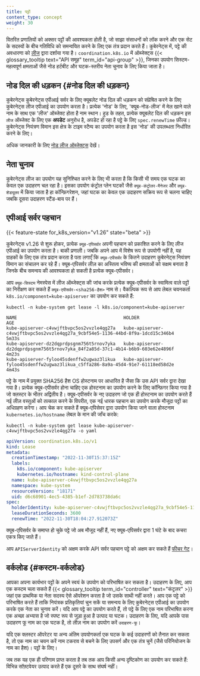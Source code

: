 ```yaml
---
title: पट्टों
content_type: concept
weight: 30
---
```


<!-- overview -->

वितरित प्रणालियों को अक्सर पट्टों की आवश्यकता होती है, जो साझा संसाधनों को लॉक करने और एक सेट के सदस्यों के बीच गतिविधि को समन्वयित करने के लिए एक तंत्र प्रदान करते हैं।
कुबेरनेट्स में, पट्टे की अवधारणा को [लीज](/docs/reference/kubernetes-api/cluster-resources/lease-v1/) द्वारा दर्शाया गया है।
`coordination.k8s.io` में ऑब्जेक्ट्स {{< glossary_tooltip text="API समूह" term_id="api-group" >}},
जिनका उपयोग सिस्टम-महत्वपूर्ण क्षमताओं जैसे नोड हर्टबीट और घटक-स्तरीय नेता चुनाव के लिए किया जाता है।

<!-- body -->

## नोड दिल की धड़कन {#नोड दिल की धड़कन}

कुबेरनेट्स कुबेरनेट्स एपीआई सर्वर के लिए क्यूबलेट नोड दिल की धड़कन को संप्रेषित करने के लिए कुबेरनेट्स लीज एपीआई का उपयोग करता है।
प्रत्येक 'नोड' के लिए, 'क्यूब-नोड-लीज' में मेल खाने वाले नाम के साथ एक 'लीज' ऑब्जेक्ट होता है
नाम स्थान। हुड के तहत, प्रत्येक क्यूबलेट दिल की धड़कन इस `लीज` ऑब्जेक्ट के लिए एक **अपडेट** अनुरोध है, अपडेट हो रहा है
पट्टे के लिए `spec.renewTime` फ़ील्ड। कुबेरनेट्स नियंत्रण विमान इस क्षेत्र के टाइम स्टैम्प का उपयोग करता है
इस 'नोड' की उपलब्धता निर्धारित करने के लिए।

अधिक जानकारी के लिए [नोड लीज ऑब्जेक्ट्स](/docs/concepts/architecture/nodes/#heartbeats) देखें।

## नेता चुनाव

कुबेरनेट्स लीज का उपयोग यह सुनिश्चित करने के लिए भी करता है कि किसी भी समय एक घटक का केवल एक उदाहरण चल रहा है।
इसका उपयोग कंट्रोल प्लेन घटकों जैसे `क्यूब-कंट्रोलर-मैनेजर` और `क्यूब-शेड्यूलर` में किया जाता है
हा कॉन्फ़िगरेशन, जहां घटक का केवल एक उदाहरण सक्रिय रूप से चलना चाहिए जबकि दूसरा
उदाहरण स्टैंड-बाय पर हैं।

## एपीआई सर्वर पहचान

{{< feature-state for_k8s_version="v1.26" state="beta" >}}

कुबेरनेट्स v1.26 से शुरू होकर, प्रत्येक `क्यूब-एपिसर्वर` अपनी पहचान को प्रकाशित करने के लिए लीज एपीआई का उपयोग करता है।
बाकी प्रणाली। जबकि अपने आप में विशेष रूप से उपयोगी नहीं है, यह ग्राहकों के लिए एक तंत्र प्रदान करता है
पता लगाएँ कि `क्यूब-एपीसर्वर` के कितने उदाहरण कुबेरनेट्स नियंत्रण विमान का संचालन कर रहे हैं।
क्यूब-एपिसर्वर लीज़ का अस्तित्व भविष्य की क्षमताओं को सक्षम बनाता है जिनके बीच समन्वय की आवश्यकता हो सकती है
प्रत्येक क्यूब-एपीसर्वर।

आप `क्यूब-सिस्टम` नेमस्पेस में लीज ऑब्जेक्ट्स की जांच करके प्रत्येक क्यूब-एपीसर्वर के स्वामित्व वाले पट्टों का निरीक्षण कर सकते हैं
`क्यूब-एपीसर्वर-<sha256-हैश>` नाम से। वैकल्पिक रूप से आप लेबल चयनकर्ता `k8s.io/component=kube-apiserver` का उपयोग कर सकते हैं:

```shell
kubectl -n kube-system get lease -l k8s.io/component=kube-apiserver
```
```
NAME                                        HOLDER                                                                           AGE
kube-apiserver-c4vwjftbvpc5os2vvzle4qg27a   kube-apiserver-c4vwjftbvpc5os2vvzle4qg27a_9cbf54e5-1136-44bd-8f9a-1dcd15c346b4   5m33s
kube-apiserver-dz2dqprdpsgnm756t5rnov7yka   kube-apiserver-dz2dqprdpsgnm756t5rnov7yka_84f2a85d-37c1-4b14-b6b9-603e62e4896f   4m23s
kube-apiserver-fyloo45sdenffw2ugwaz3likua   kube-apiserver-fyloo45sdenffw2ugwaz3likua_c5ffa286-8a9a-45d4-91e7-61118ed58d2e   4m43s
```

पट्टे के नाम में प्रयुक्त SHA256 हैश OS होस्टनाम पर आधारित है जैसा कि उस API सर्वर द्वारा देखा गया है। प्रत्येक क्यूब-एपीसर्वर होना चाहिए
एक होस्टनाम का उपयोग करने के लिए कॉन्फ़िगर किया गया है जो क्लस्टर के भीतर अद्वितीय है। क्यूब-एपीसर्वर के नए उदाहरण जो एक ही होस्टनाम का उपयोग करते हैं
नई लीज़ वस्तुओं को तत्काल करने के विपरीत, एक नई धारक पहचान का उपयोग करके मौजूदा पट्टों का अधिग्रहण करेगा। आप चेक कर सकते हैं
क्यूब-एपिसेवर द्वारा उपयोग किया जाने वाला होस्टनाम `kubernetes.io/hostname` लेबल के मान की जाँच करके:

```shell
kubectl -n kube-system get lease kube-apiserver-c4vwjftbvpc5os2vvzle4qg27a -o yaml
```
```yaml
apiVersion: coordination.k8s.io/v1
kind: Lease
metadata:
  creationTimestamp: "2022-11-30T15:37:15Z"
  labels:
    k8s.io/component: kube-apiserver
    kubernetes.io/hostname: kind-control-plane
  name: kube-apiserver-c4vwjftbvpc5os2vvzle4qg27a
  namespace: kube-system
  resourceVersion: "18171"
  uid: d6c68901-4ec5-4385-b1ef-2d783738da6c
spec:
  holderIdentity: kube-apiserver-c4vwjftbvpc5os2vvzle4qg27a_9cbf54e5-1136-44bd-8f9a-1dcd15c346b4
  leaseDurationSeconds: 3600
  renewTime: "2022-11-30T18:04:27.912073Z"
```

क्यूब-एपिसर्वर के समाप्त हो चुके पट्टे जो अब मौजूद नहीं हैं, नए क्यूब-एपिसर्वर द्वारा 1 घंटे के बाद कचरा एकत्र किए जाते हैं।

आप `APIServerIdentity` को अक्षम करके API सर्वर पहचान पट्टे को अक्षम कर सकते हैं
[फीचर गेट](/docs/reference/command-line-tools-reference/feature-gates/)।

## वर्कलोड {#कस्टम-वर्कलोड}

आपका अपना कार्यभार पट्टों के अपने स्वयं के उपयोग को परिभाषित कर सकता है। उदाहरण के लिए, आप एक कस्टम चला सकते हैं
{{< glossary_tooltip term_id="controller" text="कंट्रलर" >}} जहां एक प्राथमिक या नेता सदस्य
ऐसे ऑपरेशन करता है जो उसके साथी नहीं करते। आप एक पट्टे को परिभाषित करते हैं ताकि नियंत्रक प्रतिकृतियां चुन सकें
या समन्वय के लिए कुबेरनेट्स एपीआई का उपयोग करके एक नेता का चुनाव करें।
यदि आप पट्टे का उपयोग करते हैं, तो पट्टे के लिए एक नाम परिभाषित करना एक अच्छा अभ्यास है जो स्पष्ट रूप से जुड़ा हुआ है
उत्पाद या घटक। उदाहरण के लिए, यदि आपके पास उदाहरण फू नाम का एक घटक है, तो लीज़ नाम का उपयोग करें
`उदाहरण-फू`।

यदि एक क्लस्टर ऑपरेटर या अन्य अंतिम उपयोगकर्ता एक घटक के कई उदाहरणों को तैनात कर सकता है, तो एक नाम का चयन करें
नाम टकराव से बचने के लिए उपसर्ग और एक तंत्र चुनें (जैसे परिनियोजन के नाम का हैश)।
पट्टों के लिए।

जब तक यह एक ही परिणाम प्राप्त करता है तब तक आप किसी अन्य दृष्टिकोण का उपयोग कर सकते हैं: विभिन्न सॉफ़्टवेयर उत्पाद करते हैं
एक दूसरे के साथ संघर्ष नहीं।
